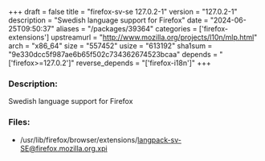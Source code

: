 +++
draft = false
title = "firefox-sv-se 127.0.2-1"
version = "127.0.2-1"
description = "Swedish language support for Firefox"
date = "2024-06-25T09:50:37"
aliases = "/packages/39364"
categories = ['firefox-extensions']
upstreamurl = "http://www.mozilla.org/projects/l10n/mlp.html"
arch = "x86_64"
size = "557452"
usize = "613192"
sha1sum = "9e330dcc5f987ae6b65f502c734362674523bcaa"
depends = "['firefox>=127.0.2']"
reverse_depends = "['firefox-i18n']"
+++
### Description: 
Swedish language support for Firefox

### Files: 
* /usr/lib/firefox/browser/extensions/langpack-sv-SE@firefox.mozilla.org.xpi
